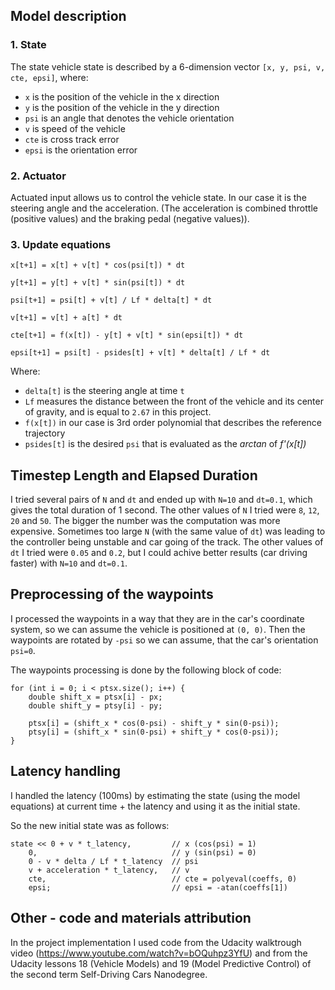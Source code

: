 ## Model description
### 1. State
The state vehicle state is described by a 6-dimension vector `[x, y, psi, v, cte, epsi]`, where:
* `x` is the position of the vehicle in the x direction
* `y` is the position of the vehicle in the y direction
* `psi` is an angle that denotes the vehicle orientation
* `v` is speed of the vehicle
* `cte` is cross track error
* `epsi` is the orientation error

### 2. Actuator
Actuated input allows us to control the vehicle state. In our case it is the steering angle and the acceleration. (The acceleration is combined throttle (positive values) and the braking pedal (negative values)).

### 3. Update equations

`x[t+1] = x[t] + v[t] * cos(psi[t]) * dt`

`y[t+1] = y[t] + v[t] * sin(psi[t]) * dt`

`psi[t+1] = psi[t] + v[t] / Lf * delta[t] * dt`

`v[t+1] = v[t] + a[t] * dt`

`cte[t+1] = f(x[t]) - y[t] + v[t] * sin(epsi[t]) * dt`

`epsi[t+1] = psi[t] - psides[t] + v[t] * delta[t] / Lf * dt`

Where:
* `delta[t]` is the steering angle at time `t`
* `Lf` measures the distance between the front of the vehicle and its center of gravity, and is equal to `2.67` in this project.
* `f(x[t])` in our case is 3rd order polynomial that describes the reference trajectory
* `psides[t]` is the desired `psi` that is evaluated as the *arctan* of *f'(x[t])*

## Timestep Length and Elapsed Duration
I tried several pairs of `N` and `dt` and ended up with `N=10` and `dt=0.1`, which gives the total duration of 1 second. The other values of `N` I tried were `8`, `12`, `20` and `50`. The bigger the number was the computation was more expensive. Sometimes too large `N` (with the same value of `dt`) was leading to the controller being unstable and car going of the track. The other values of `dt` I tried were `0.05` and `0.2`, but I could achive better results (car driving faster) with `N=10` and `dt=0.1`.

## Preprocessing of the waypoints
I processed the waypoints in a way that they are in the car's coordinate system, so we can assume the vehicle is positioned at `(0, 0)`. Then the waypoints are rotated by `-psi` so we can assume, that the car's orientation `psi=0`.

The waypoints processing is done by the following block of code:
```
for (int i = 0; i < ptsx.size(); i++) {
    double shift_x = ptsx[i] - px;
    double shift_y = ptsy[i] - py;

    ptsx[i] = (shift_x * cos(0-psi) - shift_y * sin(0-psi));
    ptsy[i] = (shift_x * sin(0-psi) + shift_y * cos(0-psi));
}
```

## Latency handling
I handled the latency (100ms) by estimating the state (using the model equations) at current time + the latency and using it as the initial state.

So the new initial state was as follows:
```
state << 0 + v * t_latency,         // x (cos(psi) = 1)
    0,                              // y (sin(psi) = 0)
    0 - v * delta / Lf * t_latency  // psi
    v + acceleration * t_latency,   // v
    cte,                            // cte = polyeval(coeffs, 0)
    epsi;                           // epsi = -atan(coeffs[1])
```

## Other - code and materials attribution

In the project implementation I used code from the Udacity walktrough video (https://www.youtube.com/watch?v=bOQuhpz3YfU) and from the Udacity lessons 18 (Vehicle Models) and 19 (Model Predictive Control) of the second term Self-Driving Cars Nanodegree.

